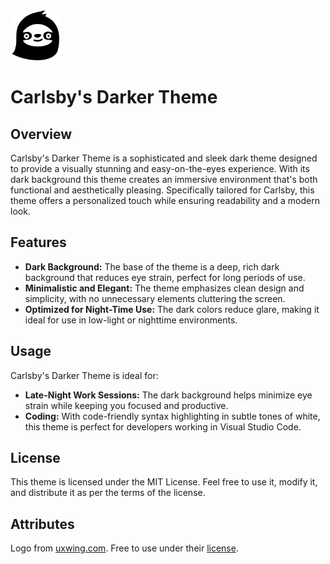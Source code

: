 <img src="images/carlsby.png" alt="Logo" width="80" height="80"> 

# Carlsby's Darker Theme

## Overview

Carlsby's Darker Theme is a sophisticated and sleek dark theme designed to provide a visually stunning and easy-on-the-eyes experience. With its dark background this theme creates an immersive environment that's both functional and aesthetically pleasing. Specifically tailored for Carlsby, this theme offers a personalized touch while ensuring readability and a modern look.

## Features

- **Dark Background:** The base of the theme is a deep, rich dark background that reduces eye strain, perfect for long periods of use.
- **Minimalistic and Elegant:** The theme emphasizes clean design and simplicity, with no unnecessary elements cluttering the screen.
- **Optimized for Night-Time Use:** The dark colors reduce glare, making it ideal for use in low-light or nighttime environments.

## Usage

Carlsby's Darker Theme is ideal for:

- **Late-Night Work Sessions:** The dark background helps minimize eye strain while keeping you focused and productive.
- **Coding:** With code-friendly syntax highlighting in subtle tones of white, this theme is perfect for developers working in Visual Studio Code.

## License
This theme is licensed under the MIT License. Feel free to use it, modify it, and distribute it as per the terms of the license.

## Attributes
Logo from <a href="https://uxwing.com/">uxwing.com</a>. Free to use under their <a href="https://uxwing.com/license/">license</a>.
